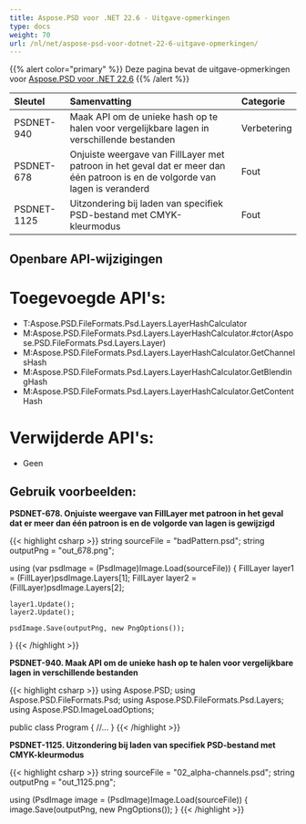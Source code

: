 ```yaml
---
title: Aspose.PSD voor .NET 22.6 - Uitgave-opmerkingen
type: docs
weight: 70
url: /nl/net/aspose-psd-voor-dotnet-22-6-uitgave-opmerkingen/
---
```


{{% alert color="primary" %}}
Deze pagina bevat de uitgave-opmerkingen voor [Aspose.PSD voor .NET 22.6](https://www.nuget.org/packages/Aspose.PSD/)
{{% /alert %}}

|**Sleutel**|**Samenvatting**|**Categorie**|
| :- | :- | :- |
|PSDNET-940|Maak API om de unieke hash op te halen voor vergelijkbare lagen in verschillende bestanden|Verbetering|
|PSDNET-678|Onjuiste weergave van FillLayer met patroon in het geval dat er meer dan één patroon is en de volgorde van lagen is veranderd|Fout|
|PSDNET-1125|Uitzondering bij laden van specifiek PSD-bestand met CMYK-kleurmodus|Fout|


## **Openbare API-wijzigingen**
# **Toegevoegde API's:**
- T:Aspose.PSD.FileFormats.Psd.Layers.LayerHashCalculator
- M:Aspose.PSD.FileFormats.Psd.Layers.LayerHashCalculator.#ctor(Aspose.PSD.FileFormats.Psd.Layers.Layer)
- M:Aspose.PSD.FileFormats.Psd.Layers.LayerHashCalculator.GetChannelsHash
- M:Aspose.PSD.FileFormats.Psd.Layers.LayerHashCalculator.GetBlendingHash
- M:Aspose.PSD.FileFormats.Psd.Layers.LayerHashCalculator.GetContentHash


# **Verwijderde API's:**
- Geen


## **Gebruik voorbeelden:**

**PSDNET-678. Onjuiste weergave van FillLayer met patroon in het geval dat er meer dan één patroon is en de volgorde van lagen is gewijzigd**

{{< highlight csharp >}}
string sourceFile = "badPattern.psd";
string outputPng = "out_678.png";

using (var psdImage = (PsdImage)Image.Load(sourceFile))
{
    FillLayer layer1 = (FillLayer)psdImage.Layers[1];
    FillLayer layer2 = (FillLayer)psdImage.Layers[2];

    layer1.Update();
    layer2.Update();

    psdImage.Save(outputPng, new PngOptions());
}
{{< /highlight >}}

**PSDNET-940. Maak API om de unieke hash op te halen voor vergelijkbare lagen in verschillende bestanden**

{{< highlight csharp >}}
using Aspose.PSD;
using Aspose.PSD.FileFormats.Psd;
using Aspose.PSD.FileFormats.Psd.Layers;
using Aspose.PSD.ImageLoadOptions;

public class Program
{
    //...
}
{{< /highlight >}}

**PSDNET-1125. Uitzondering bij laden van specifiek PSD-bestand met CMYK-kleurmodus**

{{< highlight csharp >}}
string sourceFile = "02_alpha-channels.psd";
string outputPng = "out_1125.png";

using (PsdImage image = (PsdImage)Image.Load(sourceFile))
{
    image.Save(outputPng, new PngOptions());
}
{{< /highlight >}}